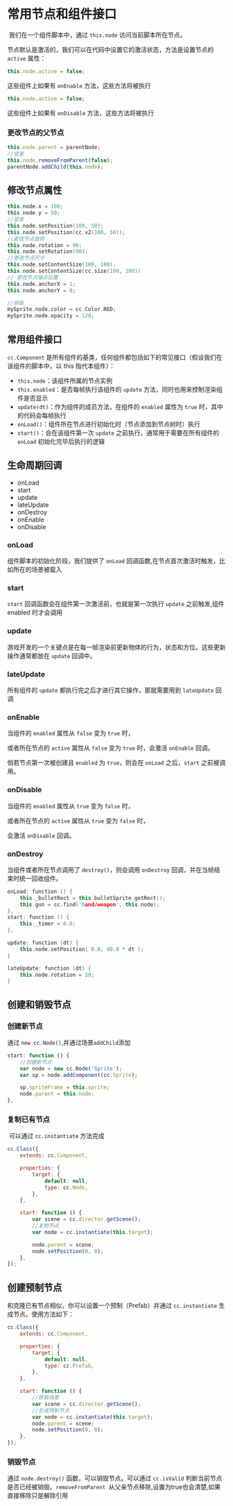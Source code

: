 # 常用节点和组件接口

​	我们在一个组件脚本中，通过 `this.node` 访问当前脚本所在节点。

节点默认是激活的，我们可以在代码中设置它的激活状态，方法是设置节点的 `active` 属性：

```js
this.node.active = false;
```

这些组件上如果有 `onEnable` 方法，这些方法将被执行

```js
this.node.active = false;
```

这些组件上如果有 `onDisable` 方法，这些方法将被执行

### 更改节点的父节点

```js
this.node.parent = parentNode;
//或者
this.node.removeFromParent(false);
parentNode.addChild(this.node);
```

## 修改节点属性

```cpp
this.node.x = 100;
this.node.y = 50;
//或者
this.node.setPosition(100, 50);
this.node.setPosition(cc.v2(100, 50));
//更改节点旋转
this.node.rotation = 90;
this.node.setRotation(90);
//更改节点尺寸
this.node.setContentSize(100, 100);
this.node.setContentSize(cc.size(100, 100))
// 更改节点锚点位置
this.node.anchorX = 1;
this.node.anchorY = 0;

//获取
mySprite.node.color = cc.Color.RED;
mySprite.node.opacity = 128;
```

## 常用组件接口

`cc.Component` 是所有组件的基类，任何组件都包括如下的常见接口（假设我们在该组件的脚本中，以 this 指代本组件）：

- `this.node`：该组件所属的节点实例
- `this.enabled`：是否每帧执行该组件的 `update` 方法，同时也用来控制渲染组件是否显示
- `update(dt)`：作为组件的成员方法，在组件的 `enabled` 属性为 `true` 时，其中的代码会每帧执行
- `onLoad()`：组件所在节点进行初始化时（节点添加到节点树时）执行
- `start()`：会在该组件第一次 `update` 之前执行，通常用于需要在所有组件的 `onLoad` 初始化完毕后执行的逻辑

## 生命周期回调

- onLoad
- start
- update
- lateUpdate
- onDestroy
- onEnable
- onDisable

### onLoad

组件脚本的初始化阶段，我们提供了 `onLoad` 回调函数,在节点首次激活时触发，比如所在的场景被载入

### start

`start` 回调函数会在组件第一次激活前，也就是第一次执行 `update` 之前触发,组件 enabled 时才会调用

### update

游戏开发的一个关键点是在每一帧渲染前更新物体的行为，状态和方位。这些更新操作通常都放在 `update` 回调中。

### lateUpdate

所有组件的 `update` 都执行完之后才进行其它操作，那就需要用到 `lateUpdate` 回调

### onEnable

当组件的 `enabled` 属性从 `false` 变为 `true` 时，

或者所在节点的 `active` 属性从 `false` 变为 `true` 时，会激活 `onEnable` 回调。

倘若节点第一次被创建且 `enabled` 为 `true`，则会在 `onLoad` 之后，`start` 之前被调用。

### onDisable

当组件的 `enabled` 属性从 `true` 变为 `false` 时，

或者所在节点的 `active` 属性从 `true` 变为 `false` 时，

会激活 `onDisable` 回调。

### onDestroy

当组件或者所在节点调用了 `destroy()`，则会调用 `onDestroy` 回调，并在当帧结束时统一回收组件。

```cpp
onLoad: function () {
    this._bulletRect = this.bulletSprite.getRect();
    this.gun = cc.find('hand/weapon', this.node);
}, 
start: function () {
    this._timer = 0.0;
},

update: function (dt) {
    this.node.setPosition( 0.0, 40.0 * dt );
}

lateUpdate: function (dt) {
    this.node.rotation = 20;
}
```

## 创建和销毁节点

### 创建新节点

通过 `new cc.Node()`,并通过场景`addChild`添加

```js
start: function () {
    //创建新节点
    var node = new cc.Node('Sprite');
    var sp = node.addComponent(cc.Sprite);

    sp.spriteFrame = this.sprite;
    node.parent = this.node;
},
```

### 复制已有节点

​	可以通过 `cc.instantiate` 方法完成

```js
cc.Class({
    extends: cc.Component,

    properties: {
        target: {
            default: null,
            type: cc.Node,
        },
    },

    start: function () {
        var scene = cc.director.getScene();
        //复制节点
        var node = cc.instantiate(this.target);

        node.parent = scene;
        node.setPosition(0, 0);
    },
});
```

## 创建预制节点

和克隆已有节点相似，你可以设置一个预制（Prefab）并通过 `cc.instantiate` 生成节点。使用方法如下：

```js
cc.Class({
    extends: cc.Component,

    properties: {
        target: {
            default: null,
            type: cc.Prefab,
        },
    },

    start: function () {
        //获取场景
        var scene = cc.director.getScene();
        //生成预制节点
        var node = cc.instantiate(this.target);
        node.parent = scene;
        node.setPosition(0, 0);
    },
});
```

### 销毁节点

通过 `node.destroy()` 函数，可以销毁节点。可以通过 `cc.isValid` 判断当前节点是否已经被销毁。`removeFromParent `从父亲节点移除,设置为true也会清楚,如果直接移除只是解除引用
